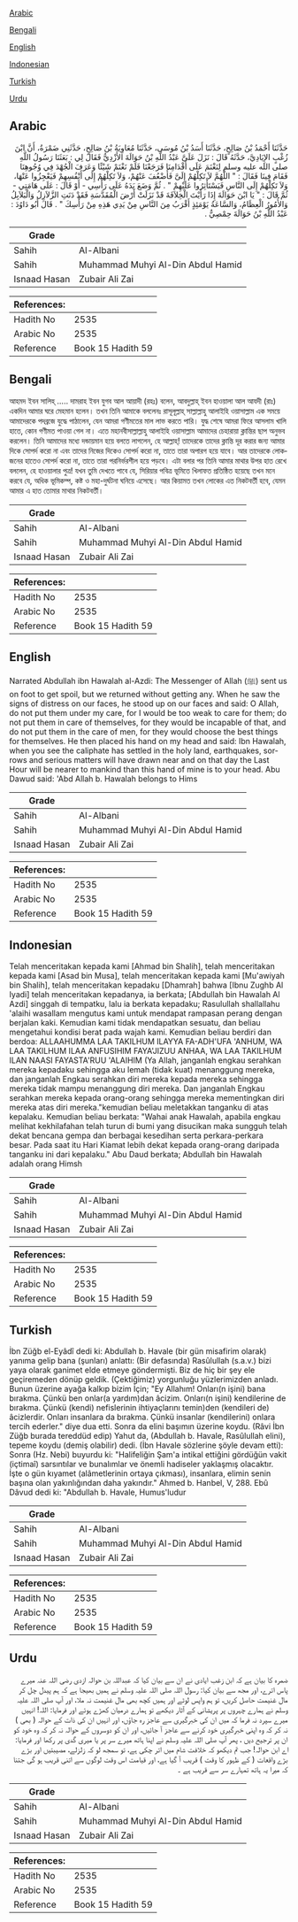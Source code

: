 [Arabic](#arabic)

[Bengali](#bengali)

[English](#english)

[Indonesian](#indonesian)

[Turkish](#turkish)

[Urdu](#urdu)

## Arabic


<div dir="rtl" lang="ar" style={{fontSize:'larger',backgroundColor:'#f8f9fa',padding:20}}>
حَدَّثَنَا أَحْمَدُ بْنُ صَالِحٍ، حَدَّثَنَا أَسَدُ بْنُ مُوسَى، حَدَّثَنَا مُعَاوِيَةُ بْنُ صَالِحٍ، حَدَّثَنِي ضَمْرَةُ، أَنَّ ابْنَ زُغْبٍ الإِيَادِيَّ، حَدَّثَهُ قَالَ ‏:‏ نَزَلَ عَلَىَّ عَبْدُ اللَّهِ بْنُ حَوَالَةَ الأَزْدِيُّ فَقَالَ لِي ‏:‏ بَعَثَنَا رَسُولُ اللَّهِ صلى الله عليه وسلم لِنَغْنَمَ عَلَى أَقْدَامِنَا فَرَجَعْنَا فَلَمْ نَغْنَمْ شَيْئًا وَعَرَفَ الْجُهْدَ فِي وُجُوهِنَا فَقَامَ فِينَا فَقَالَ ‏:‏ ‏"‏ اللَّهُمَّ لاَ تَكِلْهُمْ إِلَىَّ فَأَضْعُفَ عَنْهُمْ، وَلاَ تَكِلْهُمْ إِلَى أَنْفُسِهِمْ فَيَعْجِزُوا عَنْهَا، وَلاَ تَكِلْهُمْ إِلَى النَّاسِ فَيَسْتَأْثِرُوا عَلَيْهِمْ ‏"‏ ‏.‏ ثُمَّ وَضَعَ يَدَهُ عَلَى رَأْسِي - أَوْ قَالَ ‏:‏ عَلَى هَامَتِي - ثُمَّ قَالَ ‏:‏ ‏"‏ يَا ابْنَ حَوَالَةَ إِذَا رَأَيْتَ الْخِلاَفَةَ قَدْ نَزَلَتْ أَرْضَ الْمُقَدَّسَةِ فَقَدْ دَنَتِ الزَّلاَزِلُ وَالْبَلاَبِلُ وَالأُمُورُ الْعِظَامُ، وَالسَّاعَةُ يَوْمَئِذٍ أَقْرَبُ مِنَ النَّاسِ مِنْ يَدِي هَذِهِ مِنْ رَأْسِكَ ‏"‏ ‏.‏ قَالَ أَبُو دَاوُدَ ‏:‏ عَبْدُ اللَّهِ بْنُ حَوَالَةَ حِمْصِيٌّ ‏.‏
</div>
<div style={{backgroundColor:'#f8f9fa',padding:20, marginBottom: 10}}><table> <thead> <tr> <th>Grade</th> <th></th> </tr> </thead> <tbody> <tr><td>Sahih</td><td>Al-Albani</td></tr><tr><td>Sahih</td><td>Muhammad Muhyi Al-Din Abdul Hamid</td></tr><tr><td>Isnaad Hasan</td><td>Zubair Ali Zai</td></tr></tbody></table><table> <thead> <tr> <th>References:</th> <th></th> </tr> </thead> <tbody><tr><td>Hadith No</td><td>2535</td></tr><tr><td>Arabic No</td><td>2535</td></tr><tr><td>Reference</td><td>Book 15 Hadith 59</td></tr></tbody></table></div>

## Bengali


<div dir="ltr" lang="bn" style={{fontSize:'larger',backgroundColor:'#f8f9fa',padding:20}}>
আহমদ ইবন সালিহ্ ..... দামরাহ ইবন যুগব আল আয়াদী (রহঃ) বলেন, আবদুল্লাহ্ ইবন হাওয়ালা আল আযদী (রাঃ) একদিন আমার ঘরে মেহমান হলেন। তখন তিনি আমাকে বললেনঃ রাসূলূল্লাহ্ সাল্লাল্লাহু আলাইহি ওয়াসাল্লাম এক সময়ে আমাদেরকে পদব্রজে যুদ্ধে পাঠালেন, যেন আমরা গণীমতের মাল লাভ করতে পারি। যুদ্ধ শেষে আমরা ফিরে আসলাম খালি হাতে, কোন গণীমত পাওয়া গেল না। এতে মহানবীসাল্লাল্লাহু আলাইহি ওয়াসাল্লাম আমাদের চেহারায়া ক্লান্তির ছাপ অনুভব করলেন। তিনি আমাদের মধ্যে দন্ডায়মান হয়ে বলতে লাগলেন, হে আল্লাহ্! তাদেরকে তাদের ক্লান্তি দূর করার জন্য আমার দিকে সোপর্দ করো না এবং তাদের নিজের দিকেও সোপর্দ করো না, তাতে তারা অপারগ হয়ে যাবে। আর তাদেরকে লোকজনের হাতেও সোপর্দ করো না, তাতে তারা পরনির্ভরশীল হয়ে পড়বে। এটা বলার পর তিনি আমার মাথার উপর হাত রেখে বললেন, হে হাওয়ালার পুত্র! যখন তুমি দেখতে পাবে যে, সিরিয়ার পবিত্র ভূমিতে খিলাফত প্রতিষ্ঠিত হয়েছে তখন মনে করবে যে, অধিক ভূমিকম্প, কষ্ট ও মহা-দুর্ঘটনা ঘনিয়ে এসেছে। আর কিয়ামত তখন লোকের এত নিকটবর্তী হবে, যেমন আমার এ হাত তোমার মাথার নিকটবর্তী।
</div>
<div style={{backgroundColor:'#f8f9fa',padding:20, marginBottom: 10}}><table> <thead> <tr> <th>Grade</th> <th></th> </tr> </thead> <tbody> <tr><td>Sahih</td><td>Al-Albani</td></tr><tr><td>Sahih</td><td>Muhammad Muhyi Al-Din Abdul Hamid</td></tr><tr><td>Isnaad Hasan</td><td>Zubair Ali Zai</td></tr></tbody></table><table> <thead> <tr> <th>References:</th> <th></th> </tr> </thead> <tbody><tr><td>Hadith No</td><td>2535</td></tr><tr><td>Arabic No</td><td>2535</td></tr><tr><td>Reference</td><td>Book 15 Hadith 59</td></tr></tbody></table></div>

## English


<div dir="ltr" lang="en" style={{fontSize:'larger',backgroundColor:'#f8f9fa',padding:20}}>
Narrated Abdullah ibn Hawalah al-Azdi: The Messenger of Allah (ﷺ) sent us on foot to get spoil, but we returned without getting any. When he saw the signs of distress on our faces, he stood up on our faces and said: O Allah, do not put them under my care, for I would be too weak to care for them; do not put them in care of themselves, for they would be incapable of that, and do not put them in the care of men, for they would choose the best things for themselves. He then placed his hand on my head and said: Ibn Hawalah, when you see the caliphate has settled in the holy land, earthquakes, sorrows and serious matters will have drawn near and on that day the Last Hour will be nearer to mankind than this hand of mine is to your head. Abu Dawud said: 'Abd Allah b. Hawalah belongs to Hims
</div>
<div style={{backgroundColor:'#f8f9fa',padding:20, marginBottom: 10}}><table> <thead> <tr> <th>Grade</th> <th></th> </tr> </thead> <tbody> <tr><td>Sahih</td><td>Al-Albani</td></tr><tr><td>Sahih</td><td>Muhammad Muhyi Al-Din Abdul Hamid</td></tr><tr><td>Isnaad Hasan</td><td>Zubair Ali Zai</td></tr></tbody></table><table> <thead> <tr> <th>References:</th> <th></th> </tr> </thead> <tbody><tr><td>Hadith No</td><td>2535</td></tr><tr><td>Arabic No</td><td>2535</td></tr><tr><td>Reference</td><td>Book 15 Hadith 59</td></tr></tbody></table></div>

## Indonesian


<div dir="ltr" lang="id" style={{fontSize:'larger',backgroundColor:'#f8f9fa',padding:20}}>
Telah menceritakan kepada kami [Ahmad bin Shalih], telah menceritakan kepada kami [Asad bin Musa], telah menceritakan kepada kami [Mu'awiyah bin Shalih], telah menceritakan kepadaku [Dhamrah] bahwa [Ibnu Zughb Al Iyadi] telah menceritakan kepadanya, ia berkata; [Abdullah bin Hawalah Al Azdi] singgah di tempatku, lalu ia berkata kepadaku; Rasulullah shallallahu 'alaihi wasallam mengutus kami untuk mendapat rampasan perang dengan berjalan kaki. Kemudian kami tidak mendapatkan sesuatu, dan beliau mengetahui kondisi berat pada wajah kami. Kemudian beliau berdiri dan berdoa: ALLAAHUMMA LAA TAKILHUM ILAYYA FA-ADH'UFA 'ANHUM, WA LAA TAKILHUM ILAA ANFUSIHIM FAYA'JIZUU ANHAA, WA LAA TAKILHUM ILAN NAASI FAYASTA'RUU 'ALAIHIM (Ya Allah, janganlah engkau serahkan mereka kepadaku sehingga aku lemah (tidak kuat) menanggung mereka, dan janganlah Engkau serahkan diri mereka kepada mereka sehingga mereka tidak mampu menanggung diri mereka. Dan janganlah Engkau serahkan mereka kepada orang-orang sehingga mereka mementingkan diri mereka atas diri mereka."kemudian beliau meletakkan tanganku di atas kepalaku. Kemudian beliau berkata: "Wahai anak Hawalah, apabila engkau melihat kekhilafahan telah turun di bumi yang disucikan maka sungguh telah dekat bencana gempa dan berbagai kesedihan serta perkara-perkara besar. Pada saat itu Hari Kiamat lebih dekat kepada orang-orang daripada tanganku ini dari kepalaku." Abu Daud berkata; Abdullah bin Hawalah adalah orang Himsh
</div>
<div style={{backgroundColor:'#f8f9fa',padding:20, marginBottom: 10}}><table> <thead> <tr> <th>Grade</th> <th></th> </tr> </thead> <tbody> <tr><td>Sahih</td><td>Al-Albani</td></tr><tr><td>Sahih</td><td>Muhammad Muhyi Al-Din Abdul Hamid</td></tr><tr><td>Isnaad Hasan</td><td>Zubair Ali Zai</td></tr></tbody></table><table> <thead> <tr> <th>References:</th> <th></th> </tr> </thead> <tbody><tr><td>Hadith No</td><td>2535</td></tr><tr><td>Arabic No</td><td>2535</td></tr><tr><td>Reference</td><td>Book 15 Hadith 59</td></tr></tbody></table></div>

## Turkish


<div dir="ltr" lang="tr" style={{fontSize:'larger',backgroundColor:'#f8f9fa',padding:20}}>
İbn Züğb el-Eyâdî dedi ki: Abdullah b. Havale (bir gün misafirim olarak) yanıma gelip bana (şunları) anlattı: (Bir defasında) Rasûlullah (s.a.v.) bizi yaya olarak ganimet elde etmeye göndermişti. Biz de hiç bir şey ele geçiremeden dönüp geldik. (Çektiğimiz) yorgunluğu yüzlerimizden anladı. Bunun üzerine ayağa kalkıp bizim İçin; "Ey Allahım! Onları(n işini) bana bırakma. Çünkü ben onlar(a yardım)dan âcizim. Onları(n işini) kendilerine de bırakma. Çünkü (kendi) nefislerinin ihtiyaçlarını temin)den (kendileri de) âcizlerdir. Onları insanlara da bırakma. Çünkü insanlar (kendilerini) onlara tercih ederler." diye dua etti. Sonra da elini başımın üzerine koydu. (Râvi İbn Züğb burada tereddüd edip) Yahut da, (Abdullah b. Havale, Rasûlullah elini), tepeme koydu (demiş olabilir) dedi. (İbn Havale sözlerine şöyle devam etti): Sonra (Hz. Nebi) buyurdu ki: "Halifeliğin Şam'a intikal ettiğini gördüğün vakit (içtimaî) sarsıntılar ve bunalımlar ve önemli hadiseler yaklaşmış olacaktır. İşte o gün kıyamet (alâmetlerinin ortaya çıkması), insanlara, elimin senin başına olan yakınlığından daha yakındır." Ahmed b. Hanbel, V, 288. Ebû Dâvud dedi ki: "Abdullah b. Havale, Humus'ludur
</div>
<div style={{backgroundColor:'#f8f9fa',padding:20, marginBottom: 10}}><table> <thead> <tr> <th>Grade</th> <th></th> </tr> </thead> <tbody> <tr><td>Sahih</td><td>Al-Albani</td></tr><tr><td>Sahih</td><td>Muhammad Muhyi Al-Din Abdul Hamid</td></tr><tr><td>Isnaad Hasan</td><td>Zubair Ali Zai</td></tr></tbody></table><table> <thead> <tr> <th>References:</th> <th></th> </tr> </thead> <tbody><tr><td>Hadith No</td><td>2535</td></tr><tr><td>Arabic No</td><td>2535</td></tr><tr><td>Reference</td><td>Book 15 Hadith 59</td></tr></tbody></table></div>

## Urdu


<div dir="rtl" lang="ur" style={{fontSize:'larger',backgroundColor:'#f8f9fa',padding:20}}>
ضمرہ کا بیان ہے کہ ابن زغب ایادی نے ان سے بیان کیا کہ عبداللہ بن حوالہ ازدی رضی اللہ عنہ میرے پاس اترے، اور مجھ سے بیان کیا: رسول اللہ صلی اللہ علیہ وسلم نے ہمیں بھیجا ہے کہ ہم پیدل چل کر مال غنیمت حاصل کریں، تو ہم واپس لوٹے اور ہمیں کچھ بھی مال غنیمت نہ ملا، اور آپ صلی اللہ علیہ وسلم نے ہمارے چہروں پر پریشانی کے آثار دیکھے تو ہمارے درمیان کھڑے ہوئے اور فرمایا: اللہ! انہیں میرے سپرد نہ فرما کہ میں ان کی خبرگیری سے عاجز رہ جاؤں، اور انہیں ان کی ذات کے حوالہ ( بھی ) نہ کر کہ وہ اپنی خبرگیری خود کرنے سے عاجز آ جائیں، اور ان کو دوسروں کے حوالہ نہ کر کہ وہ خود کو ان پر ترجیح دیں ، پھر آپ صلی اللہ علیہ وسلم نے اپنا ہاتھ میرے سر پر یا میری گدی پر رکھا اور فرمایا: اے ابن حوالہ! جب تم دیکھو کہ خلافت شام میں اتر چکی ہے، تو سمجھ لو کہ زلزلے، مصیبتیں اور بڑے بڑے واقعات ( کے ظہور کا وقت ) قریب آ گیا ہے، اور قیامت اس وقت لوگوں سے اتنی قریب ہو گی جتنا کہ میرا یہ ہاتھ تمہارے سر سے قریب ہے ۔
</div>
<div style={{backgroundColor:'#f8f9fa',padding:20, marginBottom: 10}}><table> <thead> <tr> <th>Grade</th> <th></th> </tr> </thead> <tbody> <tr><td>Sahih</td><td>Al-Albani</td></tr><tr><td>Sahih</td><td>Muhammad Muhyi Al-Din Abdul Hamid</td></tr><tr><td>Isnaad Hasan</td><td>Zubair Ali Zai</td></tr></tbody></table><table> <thead> <tr> <th>References:</th> <th></th> </tr> </thead> <tbody><tr><td>Hadith No</td><td>2535</td></tr><tr><td>Arabic No</td><td>2535</td></tr><tr><td>Reference</td><td>Book 15 Hadith 59</td></tr></tbody></table></div>